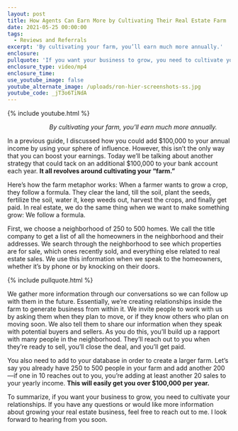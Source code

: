 ```yaml
---
layout: post
title: How Agents Can Earn More by Cultivating Their Real Estate Farm
date: 2021-05-25 00:00:00
tags:
  - Reviews and Referrals
excerpt: 'By cultivating your farm, you’ll earn much more annually.'
enclosure:
pullquote: 'If you want your business to grow, you need to cultivate your relationships.'
enclosure_type: video/mp4
enclosure_time:
use_youtube_image: false
youtube_alternate_image: /uploads/ron-hier-screenshots-ss.jpg
youtube_code: _jT3o6TiNdA
---
```

{% include youtube.html %}

*&nbsp; &nbsp; &nbsp; &nbsp; &nbsp; &nbsp; &nbsp; &nbsp; &nbsp; &nbsp; &nbsp; &nbsp; By cultivating your farm, you’ll earn much more annually.*

In a previous guide, I discussed how you could add $100,000 to your annual income by using your sphere of influence. However, this isn’t the only way that you can boost your earnings. Today we’ll be talking about another strategy that could tack on an additional $100,000 to your bank account each year. **It all revolves around cultivating your “farm.”**

Here’s how the farm metaphor works: When a farmer wants to grow a crop, they follow a formula. They clear the land, till the soil, plant the seeds, fertilize the soil, water it, keep weeds out, harvest the crops, and finally get paid. In real estate, we do the same thing when we want to make something grow: We follow a formula.

First, we choose a neighborhood of 250 to 500 homes. We call the title company to get a list of all the homeowners in the neighborhood and their addresses. We search through the neighborhood to see which properties are for sale, which ones recently sold, and everything else related to real estate sales. We use this information when we speak to the homeowners, whether it’s by phone or by knocking on their doors.&nbsp;

{% include pullquote.html %}

We gather more information through our conversations so we can follow up with them in the future. Essentially, we’re creating relationships inside the farm to generate business from within it. We invite people to work with us by asking them when they plan to move, or if they know others who plan on moving soon. We also tell them to share our information when they speak with potential buyers and sellers. As you do this, you’ll build up a rapport with many people in the neighborhood. They’ll reach out to you when they’re ready to sell, you’ll close the deal, and you’ll get paid.&nbsp;

You also need to add to your database in order to create a larger farm. Let’s say you already have 250 to 500 people in your farm and add another 200—if one in 10 reaches out to you, you’re adding at least another 20 sales to your yearly income. **This will easily get you over $100,000 per year.**

To summarize, if you want your business to grow, you need to cultivate your relationships. If you have any questions or would like more information about growing your real estate business, feel free to reach out to me. I look forward to hearing from you soon.
